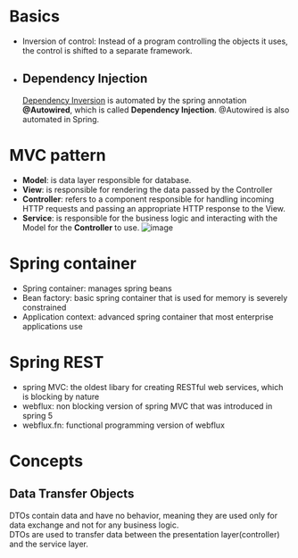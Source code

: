 # Basics
- Inversion of control: Instead of a program controlling the objects it uses, the control is shifted to a separate framework.
- ## Dependency Injection
  [Dependency Inversion](https://github.com/vacu9708/Fundamental-knowledge/blob/main/Etc/Object%20Oriented%20Programming) is automated by the spring annotation **@Autowired**, which is called **Dependency Injection**. @Autowired is also automated in Spring.

# MVC pattern
- **Model**: is data layer responsible for database.
- **View**: is responsible for rendering the data passed by the Controller
- **Controller**: refers to a component responsible for handling incoming HTTP requests and passing an appropriate HTTP response to the View.
- **Service**: is responsible for the business logic and interacting with the Model for the **Controller** to use.
![image](https://user-images.githubusercontent.com/67142421/223227356-59a2489a-7cba-4ce4-918e-96aab28311d9.png)


# Spring container
- Spring container: manages spring beans
- Bean factory: basic spring container that is used for memory is severely constrained
- Application context: advanced spring container that most enterprise applications use

# Spring REST
- spring MVC: the oldest libary for creating RESTful web services, which is blocking by nature
- webflux: non blocking version of spring MVC that was introduced in spring 5
- webflux.fn: functional programming version of webflux

# Concepts
## Data Transfer Objects
DTOs contain data and have no behavior, meaning they are used only for data exchange and not for any business logic.<br>
DTOs are used to transfer data between the presentation layer(controller) and the service layer.
